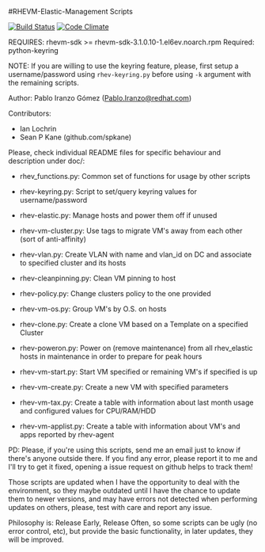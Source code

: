#RHEVM-Elastic-Management Scripts

[![Build Status](https://travis-ci.org/iranzo/rhevm-utils.svg?branch=master)](https://travis-ci.org/iranzo/rhevm-utils)
[![Code Climate](https://codeclimate.com/github/iranzo/rhevm-utils/badges/gpa.svg)](https://codeclimate.com/github/iranzo/rhevm-utils)

REQUIRES: rhevm-sdk >= rhevm-sdk-3.1.0.10-1.el6ev.noarch.rpm
Required: python-keyring

NOTE: If you are willing to use the keyring feature, please, first setup a username/password using `rhev-keyring.py` before using `-k` argument with the remaining scripts.
 
Author: Pablo Iranzo Gómez (Pablo.Iranzo@redhat.com)

Contributors: 

- Ian Lochrin 
- Sean P Kane (github.com/spkane)

Please, check individual README files for specific behaviour and description under doc/:

- rhev_functions.py:         Common set of functions for usage by other scripts

- rhev-keyring.py:           Script to set/query keyring values for username/password

- rhev-elastic.py:           Manage hosts and power them off if unused

- rhev-vm-cluster.py:        Use tags to migrate VM's away from each other (sort of anti-affinity)

- rhev-vlan.py:              Create VLAN with name and vlan_id on DC and associate to specified cluster and its hosts

- rhev-cleanpinning.py:      Clean VM pinning to host

- rhev-policy.py:            Change clusters policy to the one provided

- rhev-vm-os.py:             Group VM's by O.S. on hosts

- rhev-clone.py:             Create a clone VM based on a Template on a specified Cluster

- rhev-poweron.py:           Power on (remove maintenance) from all rhev_elastic hosts in maintenance in order to prepare for peak hours

- rhev-vm-start.py:          Start VM specified or remaining VM's if specified is up

- rhev-vm-create.py:         Create a new VM with specified parameters

- rhev-vm-tax.py:            Create a table with information about last month usage and configured values for CPU/RAM/HDD

- rhev-vm-applist.py:        Create a table with information about VM's and apps reported by rhev-agent

PD: Please, if you're using this scripts, send me an email just to know if
there's anyone outside there. If you find any error, please report it to me
and I'll try to get it fixed, opening a issue request on github helps to track them!

Those scripts are updated when I have the opportunity to deal with the environment, so they maybe outdated until I have the chance to update them to newer versions, and may have errors not detected when performing updates on others, please, test with care and report any issue.

Philosophy is: Release Early, Release Often, so some scripts can be ugly (no error control, etc), but provide the basic functionality, in later updates, they will be improved.
